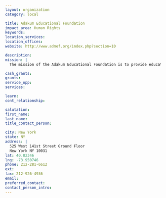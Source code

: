 ```yaml
---
layout: organization
category: local

title: Adakum Educational Foundation
impact_area: Human Rights
keywords: 
location_services: 
location_offices: 
website: http://www.admef.org/index.php?section=10

description: 
mission: |
  The mission of the Adakum Educational Foundation is to provide educational and healthcare opportunities for poor and disadvantaged children and their parents; to help alleviate hunger, and to work to reduce illiteracy, poverty, and poor health conditions in Ghana. We do this by creating and supporting programs dedicated to improving the education and health of poor and disadvantaged children and their families.

cash_grants: 
grants: 
service_opp: 
services: 

learn: 
cont_relationship: 

salutation: 
first_name: 
last_name: 
title_contact_person: 

city: New York
state: NY
address: |
  525 West 141st Street Ground Floor  
  New York NY 10031
lat: 40.82346
lng: -73.950746
phone: 212-281-6612
ext: 
fax: 212-926-4936
email: 
preferred_contact: 
contact_person_intro: 
---
```


